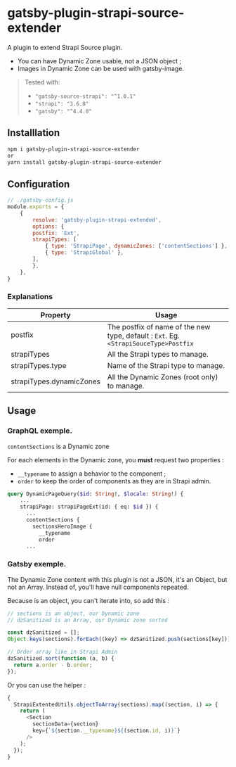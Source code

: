 # gatsby-plugin-strapi-source-extender

A plugin to extend Strapi Source plugin.

- You can have Dynamic Zone usable, not a JSON object ;
- Images in Dynamic Zone can be used with gatsby-image.

> Tested with:
>
> - `"gatsby-source-strapi": "^1.0.1"`
> - `"strapi": "3.6.8"`
> - `"gatsby": "^4.4.0"`

## Installlation

```bash
npm i gatsby-plugin-strapi-source-extender
or
yarn install gatsby-plugin-strapi-source-extender
```

## Configuration

```javascript
// ./gatsby-config.js
module.exports = {
    {
        resolve: 'gatsby-plugin-strapi-extended',
        options: {
        postfix: 'Ext',
        strapiTypes: [
            { type: 'StrapiPage', dynamicZones: ['contentSections'] },
            { type: 'StrapiGlobal' },
        ],
        },
    },
}
```

### Explanations

| Property                 | Usage                                                                                |
| ------------------------ | ------------------------------------------------------------------------------------ |
| postfix                  | The postfix of name of the new type, default : `Ext`. Eg. `<StrapiSouceType>Postfix` |
| strapiTypes              | All the Strapi types to manage.                                                      |
| strapiTypes.type         | Name of the Strapi type to manage.                                                   |
| strapiTypes.dynamicZones | All the Dynamic Zones (root only) to manage.                                         |

## Usage

### GraphQL exemple.

`contentSections` is a Dynamic zone

For each elements in the Dynamic zone, you **must** request two properties :

- `__typename` to assign a behavior to the component ;
- `order` to keep the order of components as they are in Strapi admin.

```graphql
query DynamicPageQuery($id: String!, $locale: String!) {
    ...
    strapiPage: strapiPageExt(id: { eq: $id }) {
      ...
      contentSections {
        sectionsHeroImage {
          __typename
          order
      ...
```

### Gatsby exemple.

The Dynamic Zone content with this plugin is not a JSON, it's an Object, but not an Array. Instead of, you'll have null components repeated.

Because is an object, you can't iterate into, so add this :

```javascript
// sections is an object, our Dynamic zone
// dzSanitized is an Array, our Dynamic zone sorted

const dzSanitized = [];
Object.keys(sections).forEach((key) => dzSanitized.push(sections[key]));

// Order array like in Strapi Admin
dzSanitized.sort(function (a, b) {
  return a.order - b.order;
});
```

Or you can use the helper :

```javascript
{
  StrapiExtentedUtils.objectToArray(sections).map((section, i) => {
    return (
      <Section
        sectionData={section}
        key={`${section.__typename}${(section.id, i)}`}
      />
    );
  });
}
```
